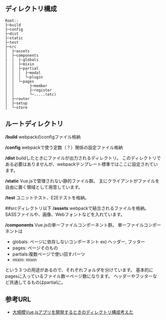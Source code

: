 
## ディレクトリ構成

```bash:ディレクトリ構成
Root::
├─build
├─config
├─dist
├─static
├─test
├─src
│  ├─assets
│  ├─components
|  |  ├-globals
│  │  ├─mixin
│  │  ├─partial
│  │  │  ├─modal
│  │  │  └─plugin
│  │  └─pages
│  │       ├─member
│  │       ├─register
│  │       └─.....(etc)
│  ├─router
│  ├─setup
│  └─store
```


## ルートディレクトリ
**/build**
webpackのconfigファイル格納

**/config**
webpackで使う定数（？）関係の設定ファイル格納

**/dist**
buildしたときにファイルが出力されるディレクトリ。
このディレクトリである必要はありませんが、webpackテンプレート標準ではここに設定されています。

**/static**
Vue.jsで管理されない静的ファイル群。
主にクライアントがファイルを自由に置く領域として用意しています。

**/test**
ユニットテスト、E2Eテストを格納。

##srcディレクトリ以下
**/assets**
webpackで結合されるファイルを格納。
SASSファイルや、画像、Webフォントなどを入れています。

**/components**
Vue.jsの単一ファイルコンポーネント群。
単一ファイルコンポーネントは

* globals: ページに依存しないコンポーネント ex) ヘッダー, フッター
* pages:   ページそのもの
* partials:複数ページで使い回すパーツ
* mixin:   mixin

という３つの用途があるので、それぞれフォルダを分けています。
基本的にpagesに入っているファイル数＝ページ数になります。
ヘッダーやフッターなど共通してるものはpartialに。


## 参考URL
- [大規模Vue.jsアプリを開発するときのディレクトリ構成考えた](https://qiita.com/wonohe/items/529321475d68b9191036)





